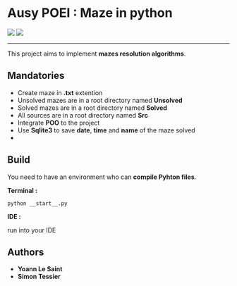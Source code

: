 # Ausy POEI : Maze in python

<a href="https://img.shields.io/badge/Python-3.11.2-4483B5" alt="Python">
        <img src="https://img.shields.io/badge/Python-3.11.2-4483B5" /></a>
<a href="https://img.shields.io/badge/pip-23.0.1-FFE05B" alt="NPM">
        <img src="https://img.shields.io/badge/pip-23.0.1-FFE05B" /></a>

---

This project aims to implement **mazes resolution algorithms**.

## Mandatories

* Create maze in **.txt** extention
* Unsolved mazes are in a root directory named **Unsolved**
* Solved mazes are in a root directory named **Solved**
* All sources are in a root directory named **Src**
* Integrate **POO** to the project
* Use **Sqlite3** to save **date**, **time** and **name** of the maze solved
* 

## Build

You need to have an environment who can **compile Pyhton files**.

**Terminal :**

```
python __start__.py
```

**IDE :**

run into your IDE

## Authors

* **Yoann Le Saint**
* **Simon Tessier**
